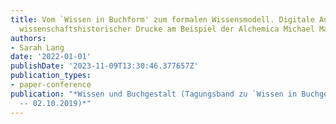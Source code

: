```yaml
---
title: Vom `Wissen in Buchform' zum formalen Wissensmodell. Digitale Aufbereitung
  wissenschaftshistorischer Drucke am Beispiel der Alchemica Michael Maiers
authors:
- Sarah Lang
date: '2022-01-01'
publishDate: '2023-11-09T13:30:46.377657Z'
publication_types:
- paper-conference
publication: "*Wissen und Buchgestalt (Tagungsband zu `Wissen in Buchgestalt' 30.09.2019
  -- 02.10.2019)*"
---
```

